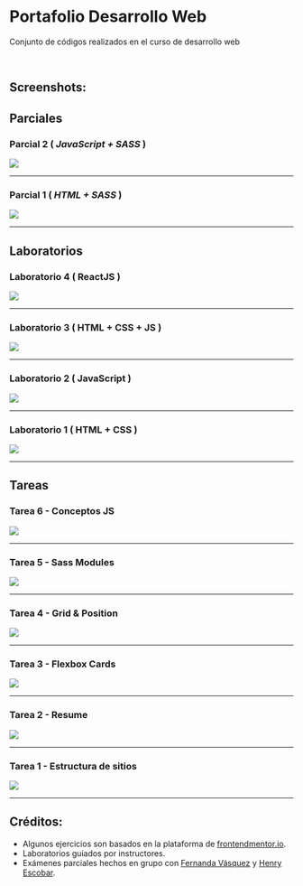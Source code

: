 # Portafolio Desarrollo Web

Conjunto de códigos realizados en el curso de desarrollo web

<br> 

## Screenshots:


## Parciales

### Parcial 2 ( *JavaScript + SASS* )

![](.screenshots/design-parcial2.png)
<hr>

### Parcial 1 ( *HTML + SASS* )

![](.screenshots/design-parcial1.png)
<hr>

## Laboratorios

### Laboratorio 4 ( ReactJS )

![](.screenshots/design-labo4.png)
<hr>

### Laboratorio 3 ( HTML + CSS + JS )

![](.screenshots/design-labo3.png)
<hr>

### Laboratorio 2 ( JavaScript )

![](.screenshots/design-labo2.png)
<hr>


### Laboratorio 1 ( HTML + CSS )

![](.screenshots/design-labo1.png)
<hr>


## Tareas

### Tarea 6 - Conceptos JS

![](.screenshots/design-tarea6.png)
<hr>

### Tarea 5 - Sass Modules

![](.screenshots/design-tarea5.png)
<hr>

### Tarea 4 - Grid & Position

![](.screenshots/design-tarea4.png)
<hr>

### Tarea 3 - Flexbox Cards

![](.screenshots/design-tarea3.png)
<hr>

### Tarea 2 - Resume

![](.screenshots/design-tarea2.png)
<hr>

### Tarea 1 - Estructura de sitios

![](.screenshots/design-tarea1.png)
<hr>


## Créditos:

- Algunos ejercicios son basados en la plataforma de [frontendmentor.io](https://www.frontendmentor.io/home).
- Laboratorios guiados por instructores.
- Exámenes parciales hechos en grupo con [Fernanda Vásquez](https://github.com/cam-vasquez) y [Henry Escobar](https://github.com/HenryLima07).

